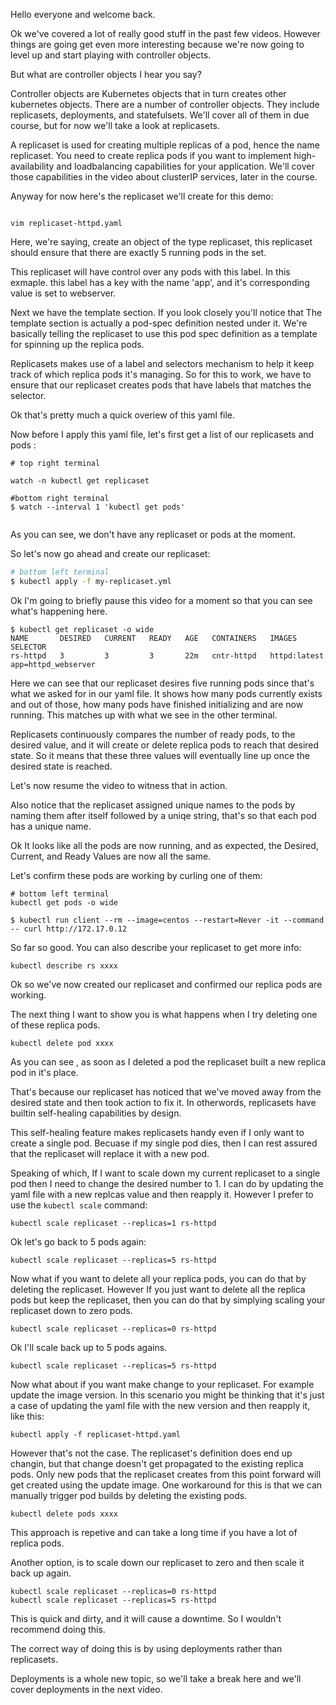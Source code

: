 Hello everyone and welcome back.

Ok we've covered a lot of really good stuff in the past few videos. However things are going get even more interesting because we're now going to level up and start playing with controller objects.

But what are controller objects I hear you say?


Controller objects are Kubernetes       objects that in turn creates other kubernetes objects. There are a number of controller objects. They include replicasets, deployments, and statefulsets. We'll cover all of them in due course, but for now we'll take a look at replicasets.

A replicaset is used for creating multiple replicas of a pod, hence the name replicaset. You need to create replica pods if you want to implement high-availability and loadbalancing capabilities for your application. We'll cover those capabilities in the video about clusterIP services, later in the course.

Anyway for now here's the replicaset we'll create for this demo:

```

vim replicaset-httpd.yaml
```

Here, we're saying, create an object of the type replicaset, this replicaset should ensure that there are exactly 5 running pods in the set.

This replicaset will have control over any pods with this label. In this exmaple. this label has a key with the name 'app', and it's corresponding value is set to webserver.

Next we have the template section. If you look closely you'll notice that The template section is actually a pod-spec definition nested under it. We're basically telling the replicaset to use this pod spec definition as a template for spinning up the replica pods.

Replicasets makes use of a   label and selectors mechanism to help it keep track of which replica pods it's managing. So for this to work, we have to ensure that our replicaset creates pods that have labels that matches the selector.


Ok that's pretty much a quick overiew of this yaml file.

Now before I apply this yaml file, let's first get a list of our replicasets and pods    :


```
# top right terminal

watch -n kubectl get replicaset

#bottom right terminal
$ watch --interval 1 'kubectl get pods'


```

As you can see, we don't have any replicaset or pods at the moment.


So let's now go ahead and create our replicaset:

```bash
# bottom left terminal
$ kubectl apply -f my-replicaset.yml
```

Ok I'm going to briefly pause this video for a moment so that you can see what's happening here.

```
$ kubectl get replicaset -o wide
NAME       DESIRED   CURRENT   READY   AGE   CONTAINERS   IMAGES         SELECTOR
rs-httpd   3         3         3       22m   cntr-httpd   httpd:latest   app=httpd_webserver
```



Here we can see that our replicaset desires five running pods since that's what we asked for  in our yaml file. It shows how many pods currently exists and out of those, how many pods have finished initializing and are now running. This matches up with what we see in the other terminal.

Replicasets continuously compares the number of ready pods, to the desired value, and it will create or delete replica pods to reach that desired state. So it means that these three values will eventually line up once the desired state is reached.

Let's now resume the video to witness that in action.


Also notice that the replicaset assigned unique names to the pods by naming them after itself followed by a uniqe string, that's so that each pod has a unique name.

Ok It looks like all the pods are now running, and as expected, the Desired, Current, and Ready Values are now all the same.


Let's confirm these pods are working by curling one of them:

```
# bottom left terminal
kubectl get pods -o wide

$ kubectl run client --rm --image=centos --restart=Never -it --command -- curl http://172.17.0.12
```



So far so good. You can also describe your replicaset to get more info:

```
kubectl describe rs xxxx
```


Ok so we've now created our replicaset and confirmed our replica pods are working.

The next thing I want to show you is what happens when I try deleting one of these replica pods.

```
kubectl delete pod xxxx
```

As you can see , as soon as I deleted a pod the replicaset built a new replica pod in it's place.

That's because our replicaset has noticed that we've moved away from the desired state and then took action to fix it. In otherwords, replicasets have builtin self-healing capabilities by design.


This self-healing feature makes replicasets handy even if I only want to create a single pod. Becuase if my single pod dies, then I can rest assured that the replicaset will replace it with a new pod.

Speaking of which, If I want to scale down my current replicaset to a single pod then I need to change the desired number to 1. I can do by updating the yaml file with a new replcas value and then reapply it. However I prefer to use the `kubectl scale` command:

```
kubectl scale replicaset --replicas=1 rs-httpd
```

Ok let's go back to 5 pods again:

```
kubectl scale replicaset --replicas=5 rs-httpd
```

Now what if you want to delete all your replica pods, you can do that by deleting the replicaset. However If you just want to delete all the replica pods but keep the replicaset, then you can do that by simplying scaling your replicaset down to zero pods.


```
kubectl scale replicaset --replicas=0 rs-httpd
```

Ok I'll scale back up to 5 pods agains.

```
kubectl scale replicaset --replicas=5 rs-httpd
```


Now what about if you want make change to your replicaset. For example update the image version. In this scenario you might be thinking that it's just a case of updating the yaml file with the new version and then reapply it, like this:

```
kubectl apply -f replicaset-httpd.yaml
```



However that's not the case. The replicaset's definition   does end up changin, but that change doesn't get propagated to the existing replica pods. Only new pods that the replicaset creates from this point forward will get created using the update image. One workaround for this is that we can manually trigger pod builds by deleting the existing pods.

```
kubectl delete pods xxxx
```

This approach is repetive and can take a long time if you have a lot of replica pods.

Another option, is to scale down our replicaset to zero and then scale it back up again.

```
kubectl scale replicaset --replicas=0 rs-httpd
kubectl scale replicaset --replicas=5 rs-httpd
```

This is quick and dirty, and it will cause a downtime. So I wouldn't recommend doing this.

The correct way of doing this is by using deployments rather than replicasets.

Deployments is a whole new topic, so we'll take a break here and we'll cover deployments in the next video.

